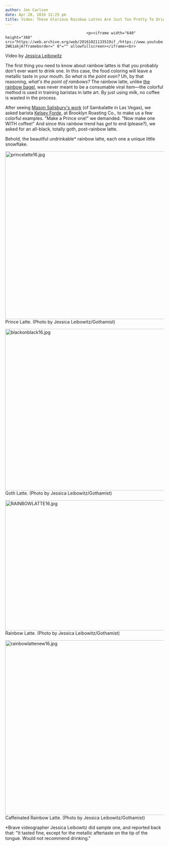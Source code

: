 ```yaml
---
author: Jen Carlson
date: Apr 28, 2016 12:25 pm
title: Video: These Glorious Rainbow Lattes Are Just Too Pretty To Drink
---
```


	
										<p><iframe width="640" height="360" src="https://web.archive.org/web/20161021133519if_/https://www.youtube.com/embed/lR-2W61akjA?frameborder=" 0"="" allowfullscreen></iframe><br>
<span class="photo_caption">Video by <a href="https://web.archive.org/web/20161021133519/https://twitter.com/j_leibowitz">Jessica Leibowitz</a></span></p>

<p>The first thing you need to know about rainbow lattes is that you probably don&apos;t ever want to drink one. In this case, the food coloring will leave a metallic taste in your mouth. <em>So what is the point even?</em> Uh, by that reasoning, <em>what&apos;s the point of rainbows? </em>The rainbow latte, unlike <a href="https://web.archive.org/web/20161021133519/http://gothamist.com/2015/12/09/rainbow_bagels_williamsburg.php">the rainbow bagel</a>, was never meant to be a consumable viral item&#x2014;the colorful method is used in training baristas in latte art. By just using milk, no coffee is wasted in the process.</p>

<p>After seeing <a href="https://web.archive.org/web/20161021133519/https://www.instagram.com/ibrewcoffee/">Mason Salisbury&apos;s work</a> (of Sambalatte in Las Vegas), we asked barista <a href="https://web.archive.org/web/20161021133519/https://www.instagram.com/caffeine_militia/">Kelsey Forde</a>, at Brooklyn Roasting Co., to make us a few colorful examples. &quot;Make a Prince one!&quot; we demanded. &quot;Now make one WITH coffee!&quot; And since this rainbow trend has <em>got</em> to end (please?), we asked for an all-black, totally goth, post-rainbow latte. </p>

<p>Behold, the beautiful undrinkable* rainbow latte, each one a unique little snowflake.</p>

<p><span class="mt-enclosure mt-enclosure-image" style="display: inline;"> <img alt="princelatte16.jpg" src="https://web.archive.org/web/20161021133519im_/http://gothamist.com/attachments/arts_jen/princelatte16.jpg" width="640" height="531" class="image-none"> </span><br>
<span class="photo_caption">Prince Latte. (Photo by Jessica Leibowitz/Gothamist)</span></p>

<p><span class="mt-enclosure mt-enclosure-image" style="display: inline;"> <img alt="blackonblack16.jpg" src="https://web.archive.org/web/20161021133519im_/http://gothamist.com/attachments/arts_jen/blackonblack16.jpg" width="640" height="511" class="image-none"> </span><br>
<span class="photo_caption">Goth Latte. (Photo by Jessica Leibowitz/Gothamist)</span></p>

<p><span class="mt-enclosure mt-enclosure-image" style="display: inline;"> <img alt="RAINBOWLATTE16.jpg" src="https://web.archive.org/web/20161021133519im_/http://gothamist.com/attachments/arts_jen/RAINBOWLATTE16.jpg" width="640" height="412" class="image-none"> </span><br>
<span class="photo_caption">Rainbow Latte. (Photo by Jessica Leibowitz/Gothamist)</span></p>

<p><span class="mt-enclosure mt-enclosure-image" style="display: inline;"> <img alt="rainbowlattenew16.jpg" src="https://web.archive.org/web/20161021133519im_/http://gothamist.com/attachments/arts_jen/rainbowlattenew16.jpg" width="640" height="553" class="image-none"> </span><br>
<span class="photo_caption">Caffeinated Rainbow Latte. (Photo by Jessica Leibowitz/Gothamist)</span></p>

<p><span class="photo_caption">*Brave videographer Jessica Leibowitz did sample one, and reported back that: &quot;It tasted fine, except for the metallic aftertaste on the tip of the tongue. Would not recommend drinking.&quot; </span></p>					
										
									
				